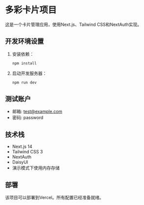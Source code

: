 # 多彩卡片项目

这是一个卡片管理应用，使用Next.js、Tailwind CSS和NextAuth实现。

## 开发环境设置

1. 安装依赖：
   ```bash
   npm install
   ```

2. 启动开发服务器：
   ```bash
   npm run dev
   ```

## 测试账户

- 邮箱: test@example.com
- 密码: password

## 技术栈

- Next.js 14
- Tailwind CSS 3
- NextAuth
- DaisyUI
- 演示模式下使用内存存储

## 部署

该项目可以部署到Vercel。所有配置已经准备就绪。

